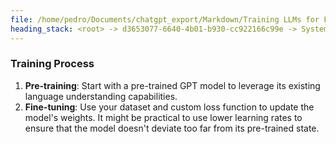 ```yaml
---
file: /home/pedro/Documents/chatgpt_export/Markdown/Training LLMs for FIM.md
heading_stack: <root> -> d3653077-6640-4b01-b930-cc922166c99e -> System -> 42013fd0-4021-45b5-a02e-4bbeeeb173ab -> System -> aaa298f3-a860-4d8c-9fe0-73b1a02d2c0f -> User -> ccf9ba9f-5d24-494c-97d3-9b4b0f0fa00e -> Assistant -> aaa21265-6d8b-4384-8c19-d32ac8c59430 -> User -> 18a81849-1009-4f45-84b4-5bca45f411e8 -> Assistant -> Data Preparation -> Training Objective -> Training Process
---
```

### Training Process
1. **Pre-training**: Start with a pre-trained GPT model to leverage its existing language understanding capabilities.
2. **Fine-tuning**: Use your dataset and custom loss function to update the model's weights. It might be practical to use lower learning rates to ensure that the model doesn't deviate too far from its pre-trained state.

